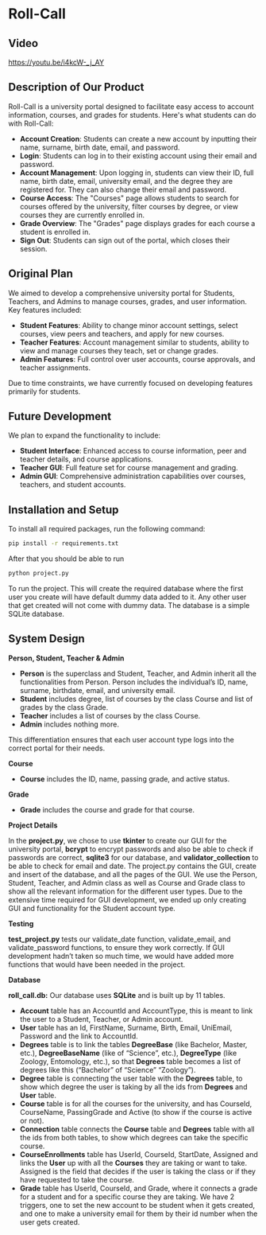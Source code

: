 # Roll-Call

## Video
https://youtu.be/i4kcW-_j_AY

## Description of Our Product
Roll-Call is a university portal designed to facilitate easy access to account information, courses, and grades for students. Here's what students can do with Roll-Call:
- **Account Creation**: Students can create a new account by inputting their name, surname, birth date, email, and password.
- **Login**: Students can log in to their existing account using their email and password.
- **Account Management**: Upon logging in, students can view their ID, full name, birth date, email, university email, and the degree they are registered for. They can also change their email and password.
- **Course Access**: The "Courses" page allows students to search for courses offered by the university, filter courses by degree, or view courses they are currently enrolled in.
- **Grade Overview**: The "Grades" page displays grades for each course a student is enrolled in.
- **Sign Out**: Students can sign out of the portal, which closes their session.

## Original Plan
We aimed to develop a comprehensive university portal for Students, Teachers, and Admins to manage courses, grades, and user information. Key features included:
- **Student Features**: Ability to change minor account settings, select courses, view peers and teachers, and apply for new courses.
- **Teacher Features**: Account management similar to students, ability to view and manage courses they teach, set or change grades.
- **Admin Features**: Full control over user accounts, course approvals, and teacher assignments.

Due to time constraints, we have currently focused on developing features primarily for students.

## Future Development
We plan to expand the functionality to include:
- **Student Interface**: Enhanced access to course information, peer and teacher details, and course applications.
- **Teacher GUI**: Full feature set for course management and grading.
- **Admin GUI**: Comprehensive administration capabilities over courses, teachers, and student accounts.

## Installation and Setup
To install all required packages, run the following command:
```bash
pip install -r requirements.txt
```
After that you should be able to run 
```bash
python project.py
```
To  run the project.
This will create the required database where the first user you create will have default dummy data added to it. Any other user that get created will not come with dummy data.
The database is a simple SQLite database.

## System Design
**Person, Student, Teacher & Admin**
- **Person** is the superclass and Student, Teacher, and Admin inherit all the functionalities from Person. Person includes the individual’s ID, name, surname, birthdate, email, and university email.
- **Student** includes degree, list of courses by the class Course and list of grades by the class Grade.
- **Teacher** includes a list of courses by the class Course.
- **Admin** includes nothing more.

This differentiation ensures that each user account type logs into the correct portal for their needs.

**Course**
- **Course** includes the ID, name, passing grade, and active status.

**Grade**
- **Grade** includes the course and grade for that course.

**Project Details**

In the **project.py**, we chose to use **tkinter** to create our GUI for the university portal, **bcrypt** to encrypt passwords and also be able to check if passwords are correct, **sqlite3** for our database, and **validator_collection** to be able to check for email and date. The project.py contains the GUI, create and insert of the database, and all the pages of the GUI. We use the Person, Student, Teacher, and Admin class as well as Course and Grade class to show all the relevant information for the different user types. Due to the extensive time required for GUI development, we ended up only creating GUI and functionality for the Student account type.

**Testing**

**test_project.py** tests our validate_date function, validate_email, and validate_password functions, to ensure they work correctly. If GUI development hadn’t taken so much time, we would have added more functions that would have been needed in the project.

**Database**

**roll_call.db:** Our database uses **SQLite** and is built up by 11 tables. 
- **Account** table has an AccountId and AccountType, this is meant to link the user to a Student, Teacher, or Admin account. 
- **User** table has an Id, FirstName, Surname, Birth, Email, UniEmail, Password and the link to AccountId. 
- **Degrees** table is to link the tables **DegreeBase** (like Bachelor, Master, etc.), **DegreeBaseName** (like of “Science”, etc.), **DegreeType** (like Zoology, Entomology, etc.), so that **Degrees** table becomes a list of degrees like this (“Bachelor” of “Science” “Zoology”). 
- **Degree** table is connecting the user table with the **Degrees** table, to show which degree the user is taking by all the ids from **Degrees** and **User** table. 
- **Course** table is for all the courses for the university, and has CourseId, CourseName, PassingGrade and Active (to show if the course is active or not). 
- **Connection** table connects the **Course** table and **Degrees** table with all the ids from both tables, to show which degrees can take the specific course. 
- **CourseEnrollments** table has UserId, CourseId, StartDate, Assigned and links the **User** up with all the **Courses** they are taking or want to take. Assigned is the field that decides if the user is taking the class or if they have requested to take the course. 
- **Grade** table has UserId, CourseId, and Grade, where it connects a grade for a student and for a specific course they are taking. We have 2 triggers, one to set the new account to be student when it gets created, and one to make a university email for them by their id number when the user gets created.

